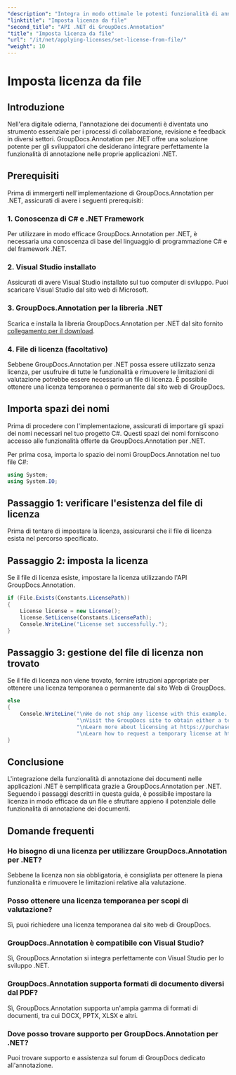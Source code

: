```yaml
---
"description": "Integra in modo ottimale le potenti funzionalità di annotazione dei documenti nelle tue applicazioni .NET con GroupDocs.Annotation per .NET."
"linktitle": "Imposta licenza da file"
"second_title": "API .NET di GroupDocs.Annotation"
"title": "Imposta licenza da file"
"url": "/it/net/applying-licenses/set-license-from-file/"
"weight": 10
---
```


# Imposta licenza da file

## Introduzione
Nell'era digitale odierna, l'annotazione dei documenti è diventata uno strumento essenziale per i processi di collaborazione, revisione e feedback in diversi settori. GroupDocs.Annotation per .NET offre una soluzione potente per gli sviluppatori che desiderano integrare perfettamente la funzionalità di annotazione nelle proprie applicazioni .NET.
## Prerequisiti
Prima di immergerti nell'implementazione di GroupDocs.Annotation per .NET, assicurati di avere i seguenti prerequisiti:
### 1. Conoscenza di C# e .NET Framework
Per utilizzare in modo efficace GroupDocs.Annotation per .NET, è necessaria una conoscenza di base del linguaggio di programmazione C# e del framework .NET.
### 2. Visual Studio installato
Assicurati di avere Visual Studio installato sul tuo computer di sviluppo. Puoi scaricare Visual Studio dal sito web di Microsoft.
### 3. GroupDocs.Annotation per la libreria .NET
Scarica e installa la libreria GroupDocs.Annotation per .NET dal sito fornito [collegamento per il download](https://releases.groupdocs.com/annotation/net/).
### 4. File di licenza (facoltativo)
Sebbene GroupDocs.Annotation per .NET possa essere utilizzato senza licenza, per usufruire di tutte le funzionalità e rimuovere le limitazioni di valutazione potrebbe essere necessario un file di licenza. È possibile ottenere una licenza temporanea o permanente dal sito web di GroupDocs.

## Importa spazi dei nomi
Prima di procedere con l'implementazione, assicurati di importare gli spazi dei nomi necessari nel tuo progetto C#. Questi spazi dei nomi forniscono accesso alle funzionalità offerte da GroupDocs.Annotation per .NET.

Per prima cosa, importa lo spazio dei nomi GroupDocs.Annotation nel tuo file C#:
```csharp
using System;
using System.IO;
```
## Passaggio 1: verificare l'esistenza del file di licenza
Prima di tentare di impostare la licenza, assicurarsi che il file di licenza esista nel percorso specificato.
## Passaggio 2: imposta la licenza
Se il file di licenza esiste, impostare la licenza utilizzando l'API GroupDocs.Annotation.
```csharp
if (File.Exists(Constants.LicensePath))
{
    License license = new License();
    license.SetLicense(Constants.LicensePath);
    Console.WriteLine("License set successfully.");
}
```
## Passaggio 3: gestione del file di licenza non trovato
Se il file di licenza non viene trovato, fornire istruzioni appropriate per ottenere una licenza temporanea o permanente dal sito Web di GroupDocs.
```csharp
else
{
    Console.WriteLine("\nWe do not ship any license with this example. " +
                      "\nVisit the GroupDocs site to obtain either a temporary or permanent license. " +
                      "\nLearn more about licensing at https://purchase.groupdocs.com/faqs/licensing." +
                      "\nLearn how to request a temporary license at https://purchase.groupdocs.com/licenza-temporanea.");
}
```

## Conclusione
L'integrazione della funzionalità di annotazione dei documenti nelle applicazioni .NET è semplificata grazie a GroupDocs.Annotation per .NET. Seguendo i passaggi descritti in questa guida, è possibile impostare la licenza in modo efficace da un file e sfruttare appieno il potenziale delle funzionalità di annotazione dei documenti.
## Domande frequenti
### Ho bisogno di una licenza per utilizzare GroupDocs.Annotation per .NET?
Sebbene la licenza non sia obbligatoria, è consigliata per ottenere la piena funzionalità e rimuovere le limitazioni relative alla valutazione.
### Posso ottenere una licenza temporanea per scopi di valutazione?
Sì, puoi richiedere una licenza temporanea dal sito web di GroupDocs.
### GroupDocs.Annotation è compatibile con Visual Studio?
Sì, GroupDocs.Annotation si integra perfettamente con Visual Studio per lo sviluppo .NET.
### GroupDocs.Annotation supporta formati di documento diversi dal PDF?
Sì, GroupDocs.Annotation supporta un'ampia gamma di formati di documenti, tra cui DOCX, PPTX, XLSX e altri.
### Dove posso trovare supporto per GroupDocs.Annotation per .NET?
Puoi trovare supporto e assistenza sul forum di GroupDocs dedicato all'annotazione.